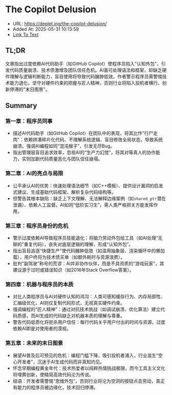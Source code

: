 # The Copilot Delusion
- URL: https://deplet.ing/the-copilot-delusion/
- Added At: 2025-05-31 10:13:59
- [Link To Text](2025-05-31-the-copilot-delusion_raw.md)

## TL;DR


文章指出过度依赖AI代码助手（如GitHub Copilot）使程序员陷入"认知外包"，引发代码质量崩溃、技术债激增及团队信任危机。AI虽可处理语法和框架，却缺乏硬件理解与逻辑判断能力，盲目使用将导致代码臃肿低效。作者警示程序员需警惕技术能力退化，坚守对硬件约束的把握与匠人精神，否则行业将陷入投机者横行、创新停滞的"末日图景"。

## Summary


### 第一章：程序员同事  
- 描述AI代码助手（如GitHub Copilot）在团队中的表现，将其比作“行尸走肉”：依赖拼凑碎片化代码、不理解系统逻辑、盲目修改全局状态，导致系统崩溃。强调AI编程如同“混沌猴子”，引发无尽Bug。  
- 指出管理层盲目追求效率，忽视AI的“生产力幻觉”，将其对等真人的协作能力，实则加剧代码质量恶化与团队信任崩塌。  

### 第二章：AI的亮点与局限  
- 公平承认AI的优势：快速处理语法细节（如C++模板）、提供设计漏洞的启发式建议、生成基础代码框架、解析复杂代码结构等。  
- 但警告其根本缺陷：缺乏上下文理解、无法解释边缘案例（如`shared_ptr`潜在泄漏）、依赖人工监督。AI如同“低阶实习生”，需人类严格把关方能发挥作用。  

### 第三章：程序员身份的危机  
- 警示过度依赖AI导致程序员技能退化：将脑力劳动外包给工具（如AI处理“无聊的”重复代码），丧失对底层逻辑的理解，形成“认知外包”。  
- 指出盲目追逐“快捷生产”使代码臃肿低效（如滥用抽象层、渲染循环中的懒加载），用户终将为技术债买单（如额外耗时与资源浪费）。  
- 批判“副驾驶”称号的荒谬：AI并非协作伙伴，而是不具资质的“游戏玩家”，其建议源于过时或错误知识（如2016年Stack Overflow答案）。  

### 第四章：机器与程序员的本质  
- 对比人类程序员与AI对硬件认知的鸿沟：人类可感知缓存行为、内存局部性、汇编级优化，AI则仅复制代码形式，无视真实硬件约束。  
- 强调编程的“匠人精神”：通过对抗技术挑战（如调试崩溃、优化算法）建立代码质感，而AI生成的代码缺乏对机器本质的理解与尊重。  
- 警告代码低质化将扼杀用户信任：每行代码关乎用户付出的时间与资源，过度依赖AI即是对使用者的漠视。  

### 第五章：未来的末日图景  
- 展望AI普及后可预见的危机：编程门槛下降，吸引投机者涌入，行业滋生“空心开发者”，沉迷于AI生成代码而非真知灼见。  
- 怀念早期编程黄金年代：技术热爱者以纯粹热情挑战极限，而今工具主义文化将埋葬创新，使精简高效代码沦为传说。  
- 结语：开发者需警惕“思维外包”，否则行业将沦为空洞的按钮点击劳动，真正有能力的程序员被边缘化，技术回归停滞。
